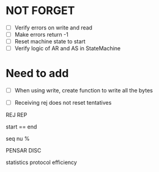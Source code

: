 


#  NOT FORGET


- [ ] Verify errors on write and read
- [ ] Make errors return -1
- [ ] Reset machine state to start
- [ ] Verify logic of AR and AS in StateMachine
# Need to add

- [ ] When using write, create function to write all the bytes
- [ ] Receiving rej does not reset tentatives


REJ REP

start == end

seq nu %

PENSAR DISC

statistics
protocol efficiency